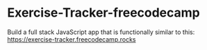 # Exercise-Tracker-freecodecamp
Build a full stack JavaScript app that is functionally similar to this: https://exercise-tracker.freecodecamp.rocks
